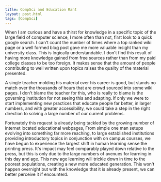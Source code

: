 ```yaml
---
title: CompSci and Education Rant 
layout: post.html
tags: [CompSci]
---
```


When I am curious and have a thirst for knowledge in a specific topic of the large field of computer science, I more often than not, first look to a quick google search. I can't count the number of times where a top ranked wiki page or a well formed blog post gave me more valuable insight than my university class. This is logically understandable. I don't find this result of having more knowledge gained from free sources rather than from my paid college classes to be too foreign. It makes sense that the amount of people contributing to well written upon topics raises the quality of the material presented. 

A single teacher molding his material over his career is good, but stands no match over the thousands of hours that are crowd sourced into some wiki pages. I don't blame the teacher for this, who is really to blame is the governing institution for not seeing this and adapting. If only we were to start implementing new practices that educate people far better, in larger numbers, and with greater accessibility, we could take a step in the right direction to solving a large number of our current problems.

Fortunately this request is already being tackled by the growing number of internet located educational webpages, From simple one man setups evolving into something  far more reaching, to large established institutions providing introductory topics in conjunction with on campus courses, we have begun to experience the largest shift in human learning sense the printing press. It's impact may feel comparably  played down relative to the press, but this is only due to the large numbers of avenues for learning in this day and age. This new age learning will trickle down in time to the poorest populations, creating a new more educated generation. This won't happen overnight but with the knowledge that it is already present, we can better perceive it if encounterd.

